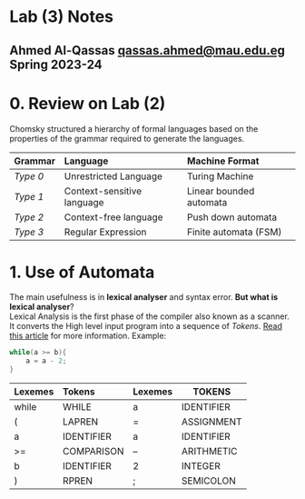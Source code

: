 # Lab (3) Notes
Ahmed Al-Qassas [qassas.ahmed@mau.edu.eg](qassas.ahmed@mau.edu.eg)  
Spring 2023-24
----
# 0. Review on Lab (2)
Chomsky structured a hierarchy of formal languages based on the properties of the grammar required to generate the languages.

| Grammar  | Language                   | Machine Format          |
|:---------|:---------------------------|:------------------------|
| _Type 0_ | Unrestricted Language      | Turing Machine          |
| _Type 1_ | Context-sensitive language | Linear bounded automata |
| _Type 2_ | Context-free language      | Push down automata      |
| _Type 3_ | Regular Expression         | Finite automata (FSM)   |

# 1. Use of Automata
The main usefulness is in **lexical analyser** and syntax error. **But what is lexical analyser**?  
Lexical Analysis is the first phase of the compiler also known as a scanner. It converts the High level input program into a sequence of _Tokens_.
[Read this article](https://www.geeksforgeeks.org/introduction-of-lexical-analysis/) for more information. Example:
```C
while(a >= b){
    a = a - 2;
}
```

| Lexemes | Tokens     | Lexemes | TOKENS     |
|:--------|:-----------|---------|------------|
| while   | WHILE      | a       | IDENTIFIER |
| (       | LAPREN     | =       | ASSIGNMENT |
| a       | IDENTIFIER | a       | IDENTIFIER |
| >=      | COMPARISON | –       | ARITHMETIC |
| b       | IDENTIFIER | 2       | INTEGER    |
| )       | RPREN      | ;       | SEMICOLON  |



